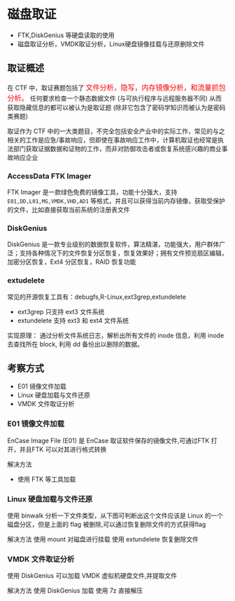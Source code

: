 # 磁盘取证

+ FTK,DiskGenius 等硬盘读取的使用
+ 磁盘取证分析，VMDK取证分析，Linux硬盘镜像挂载与还原删除文件

## 取证概述

在 CTF 中，取证赛题包括了 <font color="red" face=Monaco size=3> 文件分析，隐写，内存镜像分析，和流量抓包分析。 </font> 任何要求检查一个静态数据文件 (与可执行程序与远程服务器不同) 从而获取隐藏信息的都可以被认为是取证题 (除非它包含了密码学知识而被认为是密码类赛题)

取证作为 CTF 中的一大类题目，不完全包括安全产业中的实际工作，常见的与之相关的工作是应急/事故响应，但即使在事故响应工作中，计算机取证也经常是执法部门获取证据数据和证物的工作，而非对防御攻击者或恢复系统感兴趣的商业事故响应企业


### AccessData FTK Imager

FTK Imager 是一款绿色免费的镜像工具，功能十分强大，支持 `E01,DD,L01,MG,VMDK,VHD,AD1` 等格式，并且可以获得当前内存镜像，获取受保护的文件，比如直接获取当前系统的注册表文件


### DiskGenius
DiskGenius 是一款专业级别的数据恢复软件，算法精湛，功能强大，用户群体广泛；支持各种情况下的文件恢复分区恢复，恢复效果好；拥有文件预览扇区编辑，加密分区恢复，Ext4 分区恢复，RAID 恢复功能

### extudelete

常见的开源恢复工具有：debugfs,R-Linux,ext3grep,extundelete
+ ext3grep 只支持 ext3 文件系统
+ extundelete 支持 ext3 和 ext4 文件系统

实现原理： 通过分析文件系统日志，解析出所有文件的 inode 信息，利用 inode 去查找所在 block, 利用 dd 备份出以删除的数据。


## 考察方式
+ E01 镜像文件加载
+ Linux 硬盘加载与文件还原
+ VMDK 文件取证分析

### E01 镜像文件加载
EnCase Image File (E01) 是 EnCase 取证软件保存的镜像文件,可通过FTK 打开，并且FTK 可以对其进行格式转换

解决方法
+ 使用 FTK 等工具加载

### Linux 硬盘加载与文件还原
使用 binwalk 分析一下文件类型，从下图可判断出这个文件应该是 Linux 的一个磁盘分区，但是上面的 flag 被删除,可以通过恢复删除文件的方式获得flag


解决方法
使用 mount 对磁盘进行挂载
使用 extundelete 恢复删除文件


### VMDK 文件取证分析

使用 DiskGenius 可以加载 VMDK 虚拟机硬盘文件,并提取文件


解决方法
使用 DiskGenius 加载
使用 7z 直接解压




